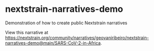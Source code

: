 # nextstrain-narratives-demo
Demonstration of how to create public Nextstrain narratives

View this narrative at https://nextstrain.org/community/narratives/geovaniribeiro/nextstrain-narratives-demo@main/SARS-CoV-2-in-Africa.
